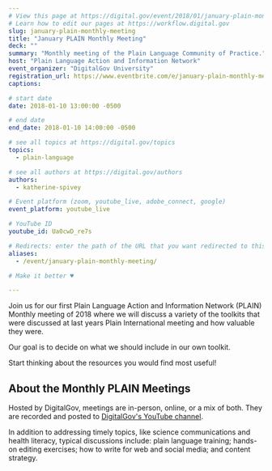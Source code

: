 ```yaml
---
# View this page at https://digital.gov/event/2018/01/january-plain-monthly-meeting
# Learn how to edit our pages at https://workflow.digital.gov
slug: january-plain-monthly-meeting
title: "January PLAIN Monthly Meeting"
deck: ""
summary: "Monthly meeting of the Plain Language Community of Practice."
host: "Plain Language Action and Information Network"
event_organizer: "DigitalGov University"
registration_url: https://www.eventbrite.com/e/january-plain-monthly-meeting-registration-41577411156
captions: 

# start date
date: 2018-01-10 13:00:00 -0500

# end date
end_date: 2018-01-10 14:00:00 -0500

# see all topics at https://digital.gov/topics
topics: 
  - plain-language

# see all authors at https://digital.gov/authors
authors: 
  - katherine-spivey

# Event platform (zoom, youtube_live, adobe_connect, google)
event_platform: youtube_live

# YouTube ID
youtube_id: Ua0cwD_re7s

# Redirects: enter the path of the URL that you want redirected to this page
aliases: 
  - /event/january-plain-monthly-meeting/

# Make it better ♥

---
```


Join us for our first Plain Language Action and Information Network (PLAIN) Monthly meeting of 2018 where we will discuss a variety of the toolkits that were discussed at last years Plain International meeting and how valuable they were.

Our goal is to decide on what we should include in our own toolkit.

Start thinking about the resources you would find most useful!


## About the Monthly PLAIN Meetings

Hosted by DigitalGov, meetings are in-person, online, or a mix of both. They are recorded and posted to [DigitalGov's YouTube channel](https://www.youtube.com/c/digitalgov).

In addition to addressing timely topics, like science communications and health literacy, typical discussions include: plain language training; hands-on editing exercises; how to write for web and social media; and content strategy.
